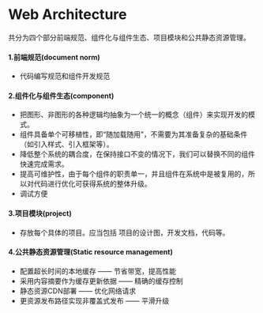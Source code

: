 # Web Architecture
共分为四个部分前端规范、组件化与组件生态、项目模块和公共静态资源管理。
#### 1.前端规范(document norm)
* 代码编写规范和组件开发规范

#### 2.组件化与组件生态(component)
* 把图形、非图形的各种逻辑均抽象为一个统一的概念（组件）来实现开发的模式。
* 组件具备单个可移植性，即“随加载随用”，不需要为其准备复杂的基础条件（如引入样式、引入框架等）。
* 降低整个系统的耦合度，在保持接口不变的情况下，我们可以替换不同的组件快速完成需求。
* 提高可维护性，由于每个组件的职责单一，并且组件在系统中是被复用的，所以对代码进行优化可获得系统的整体升级。
* 调试方便


#### 3.项目模块(project)
* 存放每个具体的项目。应当包括 项目的设计图，开发文档，代码等。

#### 4.公共静态资源管理(Static resource management)

* 配置超长时间的本地缓存 —— 节省带宽，提高性能
* 采用内容摘要作为缓存更新依据 —— 精确的缓存控制
* 静态资源CDN部署 —— 优化网络请求
* 更资源发布路径实现非覆盖式发布 —— 平滑升级
